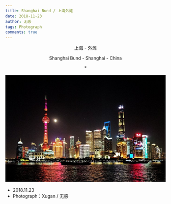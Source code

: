 ```yaml
---
title: Shanghai Bund / 上海外滩
date: 2018-11-23
author: 无感
tags: Photograph
comments: true
---
```


<p style="text-align:center;">上海 - 外滩 </p>

<p style="text-align:center;">Shanghai Bund - Shanghai - China </p>

<p style="text-align:center;">*</p>

<center><img src="/images/20181123Bund/20181123Bund_0.jpg"></img></center>

<!--more-->


- 2018.11.23
- Photograph：Xugan / 无感